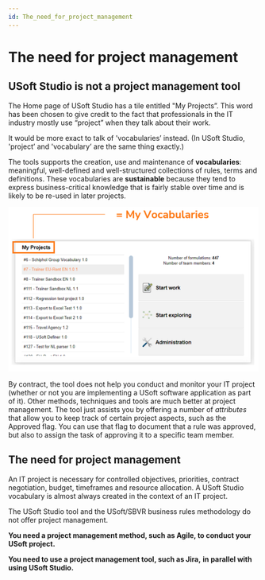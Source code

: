 ```yaml
---
id: The_need_for_project_management
---
```


# The need for project management

## USoft Studio is not a project management tool

The Home page of USoft Studio has a tile entitled "My Projects”. This word has been chosen to give credit to the fact that professionals in the IT industry mostly use “project” when they talk about their work.

It would be more exact to talk of 'vocabularies’ instead. (In USoft Studio, 'project’ and 'vocabulary’ are the same thing exactly.)

The tools supports the creation, use and maintenance of **vocabularies**: meaningful, well-defined and well-structured collections of rules, terms and definitions. These vocabularies are **sustainable** because they tend to express business-critical knowledge that is fairly stable over time and is likely to be re-used in later projects.

![](./assets/f00d6afe-8bc4-44bf-b58b-bfcb332cc283.png)

By contract, the tool does not help you conduct and monitor your IT project (whether or not you are implementing a USoft software application as part of it). Other methods, techniques and tools are much better at project management. The tool just assists you by offering a number of *attributes* that allow you to keep track of certain project aspects, such as the Approved flag. You can use that flag to document that a rule was approved, but also to assign the task of approving it to a specific team member.

## The need for project management

An IT project is necessary for controlled objectives, priorities, contract negotiation, budget, timeframes and resource allocation. A USoft Studio vocabulary is almost always created in the context of an IT project.

The USoft Studio tool and the USoft/SBVR business rules methodology do not offer project management.

**You need a project management method, such as Agile, to conduct your USoft project.**

**You need to use a project management tool, such as Jira,** **in parallel with using USoft Studio.**